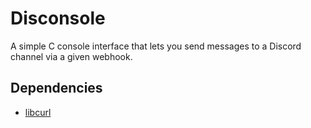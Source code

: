# Disconsole
A simple C console interface that lets you send messages to a Discord channel via a given webhook. 

## Dependencies
- [libcurl](https://curl.se/libcurl/c/)
